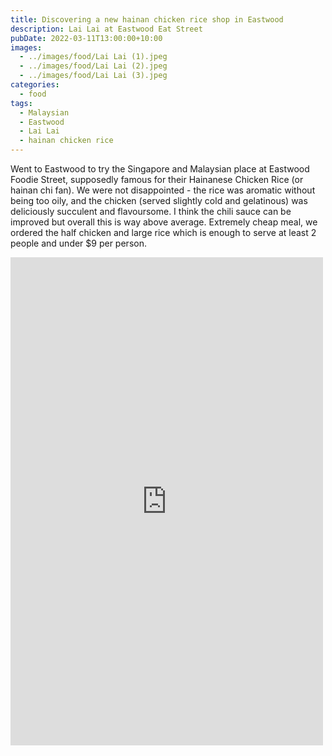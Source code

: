 ```yaml
---
title: Discovering a new hainan chicken rice shop in Eastwood
description: Lai Lai at Eastwood Eat Street
pubDate: 2022-03-11T13:00:00+10:00
images:
  - ../images/food/Lai Lai (1).jpeg
  - ../images/food/Lai Lai (2).jpeg
  - ../images/food/Lai Lai (3).jpeg
categories:
  - food
tags:
  - Malaysian
  - Eastwood
  - Lai Lai
  - hainan chicken rice
---
```


Went to Eastwood to try the Singapore and Malaysian place at Eastwood Foodie Street, supposedly famous for their Hainanese Chicken Rice (or hainan chi fan). We were not disappointed - the rice was aromatic without being too oily, and the chicken (served slightly cold and gelatinous) was deliciously succulent and flavoursome. I think the chili sauce can be improved but overall this is way above average. Extremely cheap meal, we ordered the half chicken and large rice which is enough to serve at least 2 people and under $9 per person.

<iframe src="https://www.facebook.com/plugins/post.php?href=https%3A%2F%2Fwww.facebook.com%2Fchris1.tham%2Fposts%2Fpfbid02QkFsLqjBEwM52DT37yDKxAVrHEXCa6wvNN4QMPESa4rY2cWH6QvnV47QZVBhdSX8l&show_text=true&width=500" width="500" height="781" style="border:none;overflow:hidden" scrolling="no" frameborder="0" allowfullscreen="true" allow="autoplay; clipboard-write; encrypted-media; picture-in-picture; web-share"></iframe>

